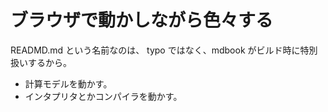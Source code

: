 # ブラウザで動かしながら色々する

READMD.md という名前なのは、 typo ではなく、mdbook がビルド時に特別扱いするから。

- 計算モデルを動かす。
- インタプリタとかコンパイラを動かす。
